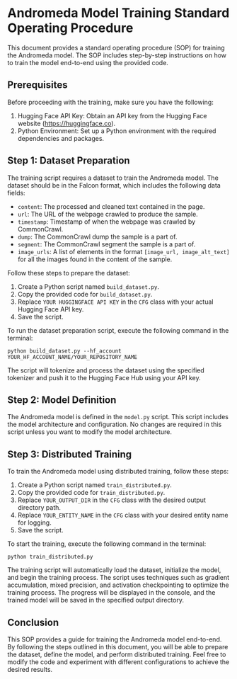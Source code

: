 # Andromeda Model Training Standard Operating Procedure

This document provides a standard operating procedure (SOP) for training the Andromeda model. The SOP includes step-by-step instructions on how to train the model end-to-end using the provided code.

## Prerequisites

Before proceeding with the training, make sure you have the following:

1. Hugging Face API Key: Obtain an API key from the Hugging Face website (https://huggingface.co).
2. Python Environment: Set up a Python environment with the required dependencies and packages.

## Step 1: Dataset Preparation

The training script requires a dataset to train the Andromeda model. The dataset should be in the Falcon format, which includes the following data fields:

- `content`: The processed and cleaned text contained in the page.
- `url`: The URL of the webpage crawled to produce the sample.
- `timestamp`: Timestamp of when the webpage was crawled by CommonCrawl.
- `dump`: The CommonCrawl dump the sample is a part of.
- `segment`: The CommonCrawl segment the sample is a part of.
- `image_urls`: A list of elements in the format `[image_url, image_alt_text]` for all the images found in the content of the sample.

Follow these steps to prepare the dataset:

1. Create a Python script named `build_dataset.py`.
2. Copy the provided code for `build_dataset.py`.
3. Replace `YOUR HUGGINGFACE API KEY` in the `CFG` class with your actual Hugging Face API key.
4. Save the script.

To run the dataset preparation script, execute the following command in the terminal:

```
python build_dataset.py --hf_account YOUR_HF_ACCOUNT_NAME/YOUR_REPOSITORY_NAME
```

The script will tokenize and process the dataset using the specified tokenizer and push it to the Hugging Face Hub using your API key.

## Step 2: Model Definition

The Andromeda model is defined in the `model.py` script. This script includes the model architecture and configuration. No changes are required in this script unless you want to modify the model architecture.

## Step 3: Distributed Training

To train the Andromeda model using distributed training, follow these steps:

1. Create a Python script named `train_distributed.py`.
2. Copy the provided code for `train_distributed.py`.
3. Replace `YOUR_OUTPUT_DIR` in the `CFG` class with the desired output directory path.
4. Replace `YOUR_ENTITY_NAME` in the `CFG` class with your desired entity name for logging.
5. Save the script.

To start the training, execute the following command in the terminal:

```
python train_distributed.py
```

The training script will automatically load the dataset, initialize the model, and begin the training process. The script uses techniques such as gradient accumulation, mixed precision, and activation checkpointing to optimize the training process. The progress will be displayed in the console, and the trained model will be saved in the specified output directory.

## Conclusion

This SOP provides a guide for training the Andromeda model end-to-end. By following the steps outlined in this document, you will be able to prepare the dataset, define the model, and perform distributed training. Feel free to modify the code and experiment with different configurations to achieve the desired results.